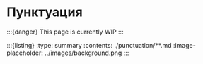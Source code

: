 # Пунктуация

:::{danger} This page is currently WIP
:::


:::{listing}
:type: summary 
:contents: ./punctuation/**.md
:image-placeholder: ../images/background.png
:::

